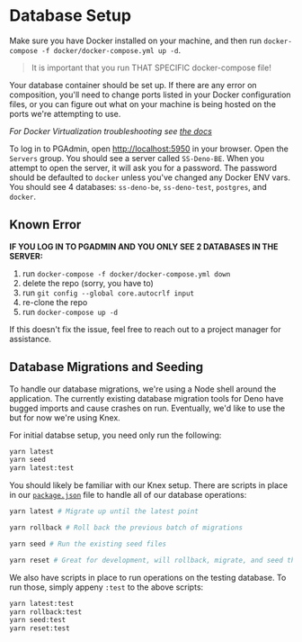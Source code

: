 # Database Setup

Make sure you have Docker installed on your machine, and then run `docker-compose -f docker/docker-compose.yml up -d`.

> It is important that you run THAT SPECIFIC docker-compose file!

Your database container should be set up. If there are any error on composition, you'll need to change ports listed in your Docker configuration files, or you can figure out what on your machine is being hosted on the ports we're attempting to use.

_For Docker Virtualization troubleshooting see [the docs](./Virtualization.md)_

To log in to PGAdmin, open [http://localhost:5950](http://localhost:5950) in your browser. Open the `Servers` group. You should see a server called `SS-Deno-BE`. When you attempt to open the server, it will ask you for a password. The password should be defaulted to `docker` unless you've changed any Docker ENV vars. You should see 4 databases: `ss-deno-be`, `ss-deno-test`, `postgres`, and `docker`.

## Known Error

**IF YOU LOG IN TO PGADMIN AND YOU ONLY SEE 2 DATABASES IN THE SERVER:**

1. run `docker-compose -f docker/docker-compose.yml down`
2. delete the repo (sorry, you have to)
3. run `git config --global core.autocrlf input`
4. re-clone the repo
5. run `docker-compose up -d`

If this doesn't fix the issue, feel free to reach out to a project manager for assistance.

## Database Migrations and Seeding

To handle our database migrations, we're using a Node shell around the application. The currently existing database migration tools for Deno have bugged imports and cause crashes on run. Eventually, we'd like to use the but for now we're using Knex.

For initial databse setup, you need only run the following:

```bash
yarn latest
yarn seed
yarn latest:test
```

You should likely be familiar with our Knex setup. There are scripts in place in our [`package.json`](./../package.json) file to handle all of our database operations:

```bash
yarn latest # Migrate up until the latest point

yarn rollback # Roll back the previous batch of migrations

yarn seed # Run the existing seed files

yarn reset # Great for development, will rollback, migrate, and seed the database
```

We also have scripts in place to run operations on the testing database. To run those, simply appeny `:test` to the above scripts:

```bash
yarn latest:test
yarn rollback:test
yarn seed:test
yarn reset:test
```
